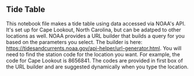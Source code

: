 ## Tide Table

This notebook file makes a tide table using data accessed via NOAA's API. It's set up for Cape Lookout, North Carolina, 
but can be adatped to other locations as well. NOAA provides a URL builder that builds a query for you based on the 
parameters you select. The builder is here: https://tidesandcurrents.noaa.gov/api-helper/url-generator.html. You 
will need to find the station code for the location you want. For example, the code for Cape Lookout is 8656841. The 
codes are provided in first box of the URL builder and are suggested dynamically when you type the location. 

